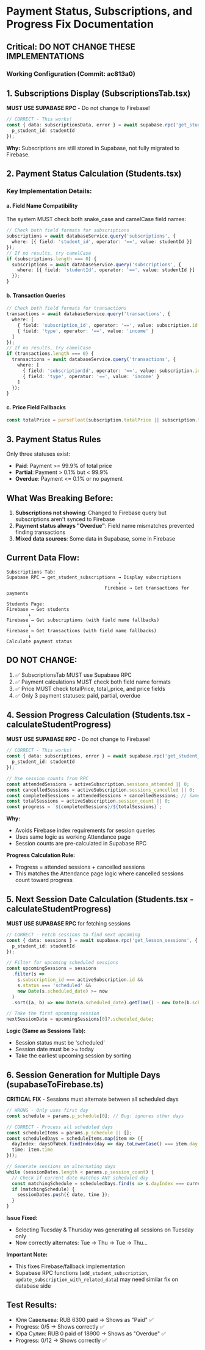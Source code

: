 # Payment Status, Subscriptions, and Progress Fix Documentation

## Critical: DO NOT CHANGE THESE IMPLEMENTATIONS

### Working Configuration (Commit: ac813a0)

## 1. Subscriptions Display (SubscriptionsTab.tsx)
**MUST USE SUPABASE RPC** - Do not change to Firebase!
```typescript
// CORRECT - This works!
const { data: subscriptionsData, error } = await supabase.rpc('get_student_subscriptions', {
  p_student_id: studentId
});
```

**Why:** Subscriptions are still stored in Supabase, not fully migrated to Firebase.

## 2. Payment Status Calculation (Students.tsx)

### Key Implementation Details:

#### a. Field Name Compatibility
The system MUST check both snake_case and camelCase field names:
```typescript
// Check both field formats for subscriptions
subscriptions = await databaseService.query('subscriptions', {
  where: [{ field: 'student_id', operator: '==', value: studentId }]
});
// If no results, try camelCase
if (subscriptions.length === 0) {
  subscriptions = await databaseService.query('subscriptions', {
    where: [{ field: 'studentId', operator: '==', value: studentId }]
  });
}
```

#### b. Transaction Queries
```typescript
// Check both field formats for transactions
transactions = await databaseService.query('transactions', {
  where: [
    { field: 'subscription_id', operator: '==', value: subscription.id },
    { field: 'type', operator: '==', value: 'income' }
  ]
});
// If no results, try camelCase
if (transactions.length === 0) {
  transactions = await databaseService.query('transactions', {
    where: [
      { field: 'subscriptionId', operator: '==', value: subscription.id },
      { field: 'type', operator: '==', value: 'income' }
    ]
  });
}
```

#### c. Price Field Fallbacks
```typescript
const totalPrice = parseFloat(subscription.totalPrice || subscription.total_price || subscription.price || 0);
```

## 3. Payment Status Rules
Only three statuses exist:
- **Paid**: Payment >= 99.9% of total price
- **Partial**: Payment > 0.1% but < 99.9%
- **Overdue**: Payment <= 0.1% or no payment

## What Was Breaking Before:

1. **Subscriptions not showing**: Changed to Firebase query but subscriptions aren't synced to Firebase
2. **Payment status always "Overdue"**: Field name mismatches prevented finding transactions
3. **Mixed data sources**: Some data in Supabase, some in Firebase

## Current Data Flow:

```
Subscriptions Tab:
Supabase RPC → get_student_subscriptions → Display subscriptions
                                         ↓
                                    Firebase → Get transactions for payments

Students Page:
Firebase → Get students
        ↓
Firebase → Get subscriptions (with field name fallbacks)
        ↓
Firebase → Get transactions (with field name fallbacks)
        ↓
Calculate payment status
```

## DO NOT CHANGE:
1. ✅ SubscriptionsTab MUST use Supabase RPC
2. ✅ Payment calculations MUST check both field name formats
3. ✅ Price MUST check totalPrice, total_price, and price fields
4. ✅ Only 3 payment statuses: paid, partial, overdue

## 4. Session Progress Calculation (Students.tsx - calculateStudentProgress)

**MUST USE SUPABASE RPC** - Do not change to Firebase!
```typescript
// CORRECT - This works!
const { data: subscriptions, error } = await supabase.rpc('get_student_subscriptions', {
  p_student_id: studentId
});

// Use session counts from RPC
const attendedSessions = activeSubscription.sessions_attended || 0;
const cancelledSessions = activeSubscription.sessions_cancelled || 0;
const completedSessions = attendedSessions + cancelledSessions; // Same as Attendance page
const totalSessions = activeSubscription.session_count || 0;
const progress = `${completedSessions}/${totalSessions}`;
```

**Why:** 
- Avoids Firebase index requirements for session queries
- Uses same logic as working Attendance page
- Session counts are pre-calculated in Supabase RPC

**Progress Calculation Rule:**
- Progress = attended sessions + cancelled sessions
- This matches the Attendance page logic where cancelled sessions count toward progress

## 5. Next Session Date Calculation (Students.tsx - calculateStudentProgress)

**MUST USE SUPABASE RPC** for fetching sessions
```typescript  
// CORRECT - Fetch sessions to find next upcoming
const { data: sessions } = await supabase.rpc('get_lesson_sessions', {
  p_student_id: studentId
});

// Filter for upcoming scheduled sessions
const upcomingSessions = sessions
  .filter(s => 
    s.subscription_id === activeSubscription.id &&
    s.status === 'scheduled' &&
    new Date(s.scheduled_date) >= now
  )
  .sort((a, b) => new Date(a.scheduled_date).getTime() - new Date(b.scheduled_date).getTime());

// Take the first upcoming session
nextSessionDate = upcomingSessions[0]?.scheduled_date;
```

**Logic (Same as Sessions Tab):**
- Session status must be 'scheduled'
- Session date must be >= today
- Take the earliest upcoming session by sorting

## 6. Session Generation for Multiple Days (supabaseToFirebase.ts)

**CRITICAL FIX** - Sessions must alternate between all scheduled days
```typescript
// WRONG - Only uses first day
const schedule = params.p_schedule[0]; // Bug: ignores other days

// CORRECT - Process all scheduled days
const scheduleItems = params.p_schedule || [];
const scheduledDays = scheduleItems.map(item => ({
  dayIndex: daysOfWeek.findIndex(day => day.toLowerCase() === item.day.toLowerCase()),
  time: item.time
}));

// Generate sessions on alternating days
while (sessionDates.length < params.p_session_count) {
  // Check if current date matches ANY scheduled day
  const matchingSchedule = scheduledDays.find(s => s.dayIndex === currentDayIndex);
  if (matchingSchedule) {
    sessionDates.push({ date, time });
  }
}
```

**Issue Fixed:**
- Selecting Tuesday & Thursday was generating all sessions on Tuesday only
- Now correctly alternates: Tue → Thu → Tue → Thu...

**Important Note:**
- This fixes Firebase/fallback implementation
- Supabase RPC functions (`add_student_subscription`, `update_subscription_with_related_data`) may need similar fix on database side

## Test Results:
- Юля Савельева: RUB 6300 paid → Shows as "Paid" ✅
- Progress: 0/5 → Shows correctly ✅
- Юра Сулин: RUB 0 paid of 18900 → Shows as "Overdue" ✅  
- Progress: 0/12 → Shows correctly ✅